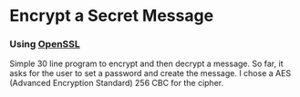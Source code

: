 # Encrypt a Secret Message
### Using [OpenSSL](http://ruby-doc.org/stdlib-1.9.3/libdoc/openssl/rdoc/OpenSSL/Cipher.html)

Simple 30 line program to encrypt and then decrypt a message. So far, it asks for the user to set a password and create the message. I chose a AES (Advanced Encryption Standard) 256 CBC for the cipher.
